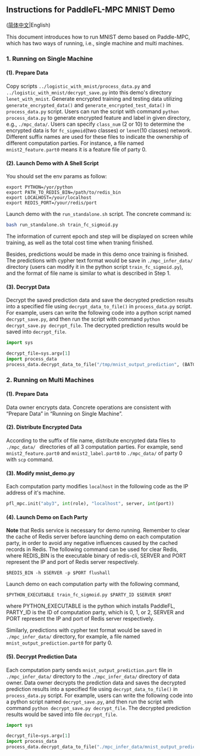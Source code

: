 ## Instructions for PaddleFL-MPC MNIST Demo

([简体中文](./README_CN.md)|English)

This document introduces how to run MNIST demo based on Paddle-MPC, which has two ways of running, i.e., single machine and multi machines.

### 1. Running on Single Machine

#### (1). Prepare Data

Copy scripts `../logistic_with_mnist/process_data.py` and `../logistic_with_mnist/decrypt_save.py` into this demo's directory `lenet_with_mnist`. Generate encrypted training and testing data utilizing `generate_encrypted_data()` and `generate_encrypted_test_data()` in `process_data.py` script. Users can run the script with command `python process_data.py` to generate encrypted feature and label in given directory, e.g., `./mpc_data/`. Users can specify `class_num` (2 or 10) to determine the encrypted data is for `fc_sigmoid`(two classes) or `lenet`(10 classes) network.  Different suffix names are used for these files to indicate the ownership of different computation parties. For instance, a file named `mnist2_feature.part0` means it is a feature file of party 0.

#### (2). Launch Demo with A Shell Script

You should set the env params as follow:

```
export PYTHON=/yor/python
export PATH_TO_REDIS_BIN=/path/to/redis_bin
export LOCALHOST=/your/localhost
export REDIS_PORT=/your/redis/port
```

Launch demo with the `run_standalone.sh` script. The concrete command is:

```bash
bash run_standalone.sh train_fc_sigmoid.py
```

The information of current epoch and step will be displayed on screen while training, as well as the total cost time when traning finished.

Besides, predictions would be made in this demo once training is finished. The predictions with cypher text format would be save in `./mpc_infer_data/` directory (users can modify it in the python script `train_fc_sigmoid.py`), and the format of file name is similar to what is described in Step 1.

#### (3). Decrypt Data

Decrypt the saved prediction data and save the decrypted prediction results into a specified file using `decrypt_data_to_file()` in `process_data.py` script. For example, users can write the following code into a python script named `decrypt_save.py`, and then run the script with command `python decrypt_save.py decrypt_file`. The decrypted prediction results would be saved into `decrypt_file`.

```python
import sys

decrypt_file=sys.argv[1]
import process_data
process_data.decrypt_data_to_file("/tmp/mnist_output_prediction", (BATCH_SIZE,), decrypt_file)
```


### 2. Running on Multi Machines

#### (1). Prepare Data

Data owner encrypts data. Concrete operations are consistent with “Prepare Data” in “Running on Single Machine”.

#### (2). Distribute Encrypted Data

According to the suffix of file name, distribute encrypted data files to `./mpc_data/ ` directories of all 3 computation parties. For example, send `mnist2_feature.part0` and `mnist2_label.part0` to `./mpc_data/` of party 0 with `scp` command.

#### (3). Modify mnist_demo.py

Each computation party modifies `localhost` in the following code as the IP address of it's machine.

```python
pfl_mpc.init("aby3", int(role), "localhost", server, int(port))
```

#### (4). Launch Demo on Each Party

**Note** that Redis service is necessary for demo running. Remember to clear the cache of Redis server before launching demo on each computation party, in order to avoid any negative influences caused by the cached records in Redis. The following command can be used for clear Redis, where REDIS_BIN is the executable binary of redis-cli, SERVER and PORT represent the IP and port of Redis server respectively.

```
$REDIS_BIN -h $SERVER -p $PORT flushall
```

Launch demo on each computation party with the following command,

```
$PYTHON_EXECUTABLE train_fc_sigmoid.py $PARTY_ID $SERVER $PORT
```

where PYTHON_EXECUTABLE is the python which installs PaddleFL, PARTY_ID is the ID of computation party, which is 0, 1, or 2, SERVER and PORT represent the IP and port of Redis server respectively.

Similarly, predictions with cypher text format would be saved in `./mpc_infer_data/` directory, for example, a file named `mnist_output_prediction.part0` for party 0.

#### (5). Decrypt Prediction Data

Each computation party sends  `mnist_output_prediction.part` file in `./mpc_infer_data/` directory to the `./mpc_infer_data/` directory of data owner. Data owner decrypts the prediction data and saves the decrypted prediction results into a specified file using `decrypt_data_to_file()` in `process_data.py` script. For example, users can write the following code into a python script named `decrypt_save.py`, and then run the script with command `python decrypt_save.py decrypt_file`. The decrypted prediction results would be saved into file `decrypt_file`.

```python
import sys

decrypt_file=sys.argv[1]
import process_data
process_data.decrypt_data_to_file("./mpc_infer_data/mnist_output_prediction", (BATCH_SIZE,), decrypt_file)
```

